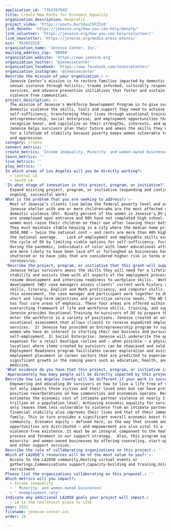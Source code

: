 ```yaml
---
application_id: '7354767945'
title: Create New Paths for Economic Equality
organization_description: Nonprofit
project_video: 'https://youtu.be/VduulSFZ2x8'
link_donate: 'https://jenesse.org/how-you-can-help/donate/'
link_volunteer: 'https://jenesse.org/how-you-can-help/volunteer/'
link_newsletter: 'https://jenesse.org/media-press-photos/'
ein: '953652529'
organization_name: 'Jenesse Center, Inc.'
mailing_address_zip: '90008'
organization_website: 'https://www.jenesse.org'
organization_twitter: '@JenesseCenter'
organization_facebook: 'https://www.facebook.com/JenesseCenter/'
organization_instagram: '@jenessecenter'
Describe the mission of your organization.: >-
  Jenesse Center’s mission is to restore families impacted by domestic and
  sexual violence through holistic, trauma informed, culturally responsive
  services, and advance prevention initiatives that foster and sustain healthy,
  violence free communities.     
project_description: >-
  The mission of Jenesse's Workforce Development Program is to give survivors of
  domestic violence the skills, tools and support they need to achieve
  self-sufficiency, transforming their lives through vocational training,
  entrepreneurship, social enterprise, and employment opportunities that
  recognize honor, and capitalize on their strengths, interests, and aptitudes.
  Jenesse helps survivors plan their future and amass the skills they will need
  for a lifetime of stability because poverty keeps women vulnerable to abuse
  and oppression. 
category: create
connect_metrics: ''
create_metrics: 'Income inequality, Minority- and women-owned businesses, Unemployment rate'
learn_metrics: ''
live_metrics: ''
play_metrics: ''
In which areas of Los Angeles will you be directly working?:
  - Central LA
  - South LA
'In what stage of innovation is this project, program, or initiative?': >-
  Expand existing project, program, or initiative (expanding and continuing
  ongoing, successful work)
What is the problem that you are seeking to address?: >-
  Most of Jenesse’s clients live below the federal poverty level and arrive at a
  Jenesse shelter with one or more children—who are the most affected victims of
  domestic violence (DV). Ninety percent of the women in Jenesse's DV programs
  are unemployed upon entrance and 60% have not completed high school. Yet these
  women must raise their children on their own after leaving their batterers.
  They must maintain stable housing in a city where the median home price is
  $650,000 — twice the national cost — and rents are more than 40% higher than
  the national average.    Lack of employment and employable skills exacerbates
  the cycle of DV by limiting viable options for self-sufficiency. Furthermore,
  during the pandemic, individuals of color with lower educational attainment,
  are more likely to have been laid off or furloughed as businesses have
  shuttered or to have jobs that are considered higher risk in terms of the
  coronavirus. 
'Describe the project, program, or initiative that this grant will support to address the problem identified.': >-
  Jenesse helps survivors amass the skills they will need for a lifetime of
  stability and assists them with all aspects of the employment process from
  resume development and interview readiness to workplace skills.  Workforce
  development (WD) case managers assess clients’ current work history and job
  skills, literacy, English and Math proficiency, and computer skills. Based on
  this assessment, the case manager and participant work together to design
  short and long-term objectives and prioritize service needs. The WD Program
  has four core areas of emphasis. These four areas are offered within an
  overarching framework of life and workforce skills, training, and support: 1)
  Jenesse provides Vocational Training to survivors of DV to prepare them to
  enter the workforce in a variety of positions. Jenesse created an online
  vocational assessment that allows clients to receive expedited employment
  services.  2) Jenesse has provided an Entrepreneurship program to support
  women who have an interest in starting their own business and pursuing
  self-employment. 3) Social Enterprise: Jenesse will underwrite the operating
  expenses for a retail boutique (online and – when possible – a physical
  location) where items created by survivors can be showcased and sold.  4) The
  Employment Readiness program facilitates career exploration and assists in
  employment placement in career sectors that are predicted to experience
  significant growth in the coming years such as education, health, and
  medicine. 
'What evidence do you have that this project, program, or initiative is or will be successful, and how will you define and measure success?': "This program has four core areas of emphasis. The following are the success metrics we track for each area:   •\tVocational Training: -\tNumber of clients participate in vocational training preparing them for specific careers. -\tNumber of clients attend local community college to increase skills.  -\tNumber of clients obtain required certification and enter the workforce.  •\tEntrepreneurship: -\tNumber of clients participate in entrepreneurship courses. -\tNumber of clients create business plan. -\tNumber of clients launch their own business.  •\tSocial Enterprise: Since this area is a new component of this program, the focus is not making a profit but rather creating an opportunity for Jenesse to join the social enterprise world and a training opportunity for the clients.  •\tEmployment Readiness: -\tNumber of sessions of courses and workshops provided. -\tNumber of clients develop a resume and cover letter. -\tNumber of clients secure employment."
'Approximately how many people will be directly impacted by this project, program, or initiative?': '500'
Describe how Los Angeles County will be different if your work is successful.: >-
  Empowering and educating DV survivors on how to live a life free of violence
  not only impacts those victims and their loved ones but can have profound and
  positive reverberations on how communities and economies operate. Research
  estimates the economic cost of intimate partner violence at nearly 3.6
  trillion at a population level. Achieving economic equality for survivors not
  only leaves them less vulnerable to violence from an intimate partner, but the
  financial stability also improves their lives and that of their immediate
  family. This in turn provides a significant overall economic boost for the
  community. Economic equity – defined here, as the way that income and
  opportunities are distributed – and empowerment are also vital to a
  violence-free existence. It must be an integral component to the healing
  process and foremost in our support strategy.  Also, this program supports
  minority- and women-owned businesses by offering counseling, start-up funds,
  and other support services.
Describe the role of collaborating organizations on this project.: ''
Which of LA2050’s resources will be of the most value to you?: >-
  Access to the LA2050 community,Hosting virtual events or
  gatherings,Communications support,Capacity-building and training,Volunteer
  recruitment
Please list the organizations collaborating on this proposal.: ''
Which metrics will you impact?:
  - Income inequality
  - ' Minority- and women-owned businesses'
  - ' Unemployment rate'
Indicate any additional LA2050 goals your project will impact.:
  - LA is the healthiest place to LIVE
year: 2021
filename: jenesse-center-inc
order: 19

---
```

